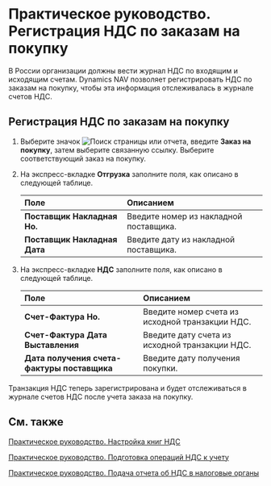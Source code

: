 # Практическое руководство. Регистрация НДС по заказам на покупку

В России организации должны вести журнал НДС по входящим и исходящим счетам. Dynamics NAV позволяет регистрировать НДС по заказам на покупку, чтобы эта информация отслеживалась в журнале счетов НДС.

 

## Регистрация НДС по заказам на покупку 

1. Выберите значок ![Поиск страницы или отчета](https://github.com/DianaMalina/dynamics365smb-docs/blob/live/business-central/LocalFunctionality/Russia/1.png), введите **Заказ на покупку**, затем выберите связанную ссылку. Выберите соответствующий заказ на покупку.

2. На экспресс-вкладке **Отгрузка** заполните поля, как описано в следующей таблице.

   | Поле                         | Описанием                              |
   | :--------------------------- | :------------------------------------- |
   | **Поставщик Накладная Но.**  | Введите номер из накладной поставщика. |
   | **Поставщик Накладная Дата** | Введите дату из накладной поставщика.  |

3. На экспресс-вкладке **НДС** заполните поля, как описано в следующей таблице.

   | Поле                                        | Описанием                                       |
   | :------------------------------------------ | :---------------------------------------------- |
   | **Счет-Фактура Но.**                        | Введите номер счета из исходной транзакции НДС. |
   | **Счет-Фактура Дата Выставления**           | Введите дату счета из исходной транзакции НДС.  |
   | **Дата получения счета-фактуры поставщика** | Введите дату получения покупки.                 |

 

Транзакция НДС теперь зарегистрирована и будет отслеживаться в журнале счетов НДС после учета заказа на покупку.

 

## См. также 

[Практическое руководство. Настройка книг НДС](https://github.com/DianaMalina/dynamics365smb-docs/blob/live/business-central/LocalFunctionality/Russia/how-to-set-up-vat-ledgers.md)

[Практическое руководство. Подготовка операций НДС к учету](https://github.com/DianaMalina/dynamics365smb-docs/blob/live/business-central/LocalFunctionality/Russia/how-to-prepare-vat-entries-for-posting.md)

[Практическое руководство. Подача отчета об НДС в налоговые органы](https://docs.microsoft.com/ru-ru/dynamics365/business-central/finance-how-report-vat)
